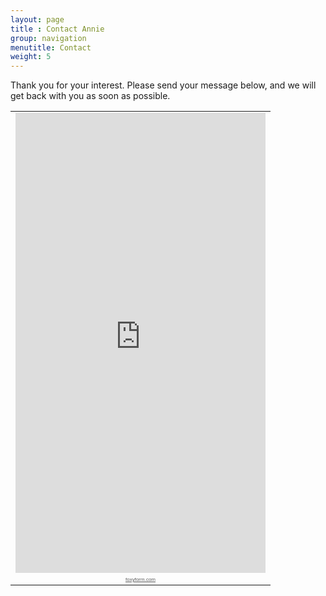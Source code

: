 ```yaml
---
layout: page
title : Contact Annie
group: navigation
menutitle: Contact
weight: 5
---
```

Thank you for your interest.  Please send your message below, and we will get back with you as soon as possible.
<!-- Do not change code! -->
<table cellspacing="0" cellpadding="0" border="0"><tr><td><iframe width="400" height="736" frameborder="0" src="http://www.foxyform.com/form.php?id=364750&sec_hash=ea7acb03717"></iframe></td></tr><tr><td align="center"><a style="font:8px Arial;color:#5C5C5C;" href="http://www.foxyform.com">foxyform.com</a></td></tr></table>
<!-- Do not change code! -->